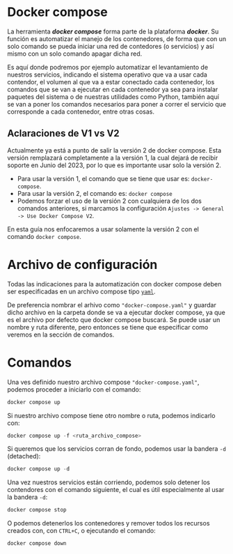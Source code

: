 # Docker compose

La herramienta ***docker compose*** forma parte de la plataforma ***docker***. Su función es automatizar el manejo de los contenedores, de forma que con un solo comando se pueda iniciar una red de contedores (o servicios) y así mismo con un solo comando apagar dicha red.

Es aquí donde podremos por ejemplo automatizar el levantamiento de nuestros servicios, indicando el sistema operativo que va a usar cada contendor, el volumen al que va a estar conectado cada contenedor, los comandos que se van a ejecutar en cada contenedor ya sea para instalar paquetes del sistema o de nuestras utilidades como Python, también aquí se van a poner los comandos necesarios para poner a correr el servicio que corresponde a cada contenedor, entre otras cosas.

## Aclaraciones de V1 vs V2

Actualmente ya está a punto de salir la versión 2 de docker compose. Esta versión remplazará completamente a la versión 1, la cual dejará de recibir soporte en Junio del 2023, por lo que es importante usar solo la versión 2.
* Para usar la versión 1, el comando que se tiene que usar es: `docker-compose`.
* Para usar la versión 2, el comando es: `docker compose`
* Podemos forzar el uso de la versión 2 con cualquiera de los dos comandos anteriores, si marcamos la configuración `Ajustes -> General -> Use Docker Compose V2`.

En esta guía nos enfocaremos a usar solamente la versión 2 con el comando `docker compose`.

# Archivo de configuración

Todas las indicaciones para la automatización con docker compose deben ser especificadas en un archivo compose tipo [`yaml`](https://en.wikipedia.org/wiki/YAML).

De preferencia nombrar el arhivo como `"docker-compose.yaml"` y guardar dicho archivo en la carpeta donde se va a ejecutar docker compose, ya que es el archivo por defecto que docker compose buscará. Se puede usar un nombre y ruta diferente, pero entonces se tiene que especificar como veremos en la sección de comandos.

# Comandos

Una ves definido nuestro archivo compose `"docker-compose.yaml"`, podemos proceder a iniciarlo con el comando:
```powershell
docker compose up
```
Si nuestro archivo compose tiene otro nombre o ruta, podemos indicarlo con:
```powershell
docker compose up -f <ruta_archivo_compose>
```

Si queremos que los servicios corran de fondo, podemos usar la bandera `-d` (detached):
```powershell
docker compose up -d
```

Una vez nuestros servicios están corriendo, podemos solo detener los contendores con el comando siguiente, el cual es útil especialmente al usar la bandera `-d`:
```powershell
docker compose stop
```

O podemos detenerlos los contenedores y remover todos los recursos creados con, con `CTRL+C`, o ejecutando el comando:
```powershell
docker compose down
```

